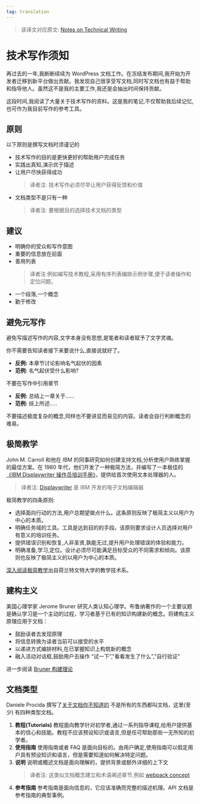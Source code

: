 ```yaml
---
tag: translation
---
```


> 该译文对应原文: [Notes on Technical Writing](https://mkaz.blog/misc/notes-on-technical-writing/)


# 技术写作须知


再过去的一年,我断断续续为 WordPress 文档工作。在冻结发布期间,我开始为开发者迁移到新平台做出贡献。我发现自己很享受写文档,同时写文档也有益于帮助和指导他人。虽然这不是我的主要工作,我还是会抽出时间保持贡献。

这段时间,我阅读了大量关于技术写作的资料。这是我的笔记,不仅帮助我后续记忆,也可作为我目前写作的参考工具。

## 原则
以下原则是撰写文档时须谨记的
* 技术写作的目的是更快更好的帮助用户完成任务
* 实践出真知,演示优于描述
* 让用户尽快获得成功
    > 译者注: 技术写作必须尽早让用户获得反馈和价值
* 文档类型不是只有一种
    > 译者注: 要根据目的选择技术文档的类型

## 建议
* 明确你的受众和写作意图
* 重要的信息放在前面
* 善用列表
    > 译者注:例如编写技术教程,采用有序列表编排示例步骤,便于读者操作和定位问题。
* 一个段落,一个概念
* 勤于修改

## 避免元写作

避免写描述写作的内容,文字本身没有思想,是笔者和读者赋予了文字灵魂。

你不需要告知读者接下来要说什么,直接说就好了。

* **反例:** 本章节讨论影响名气起伏的因素
* **范例:** 名气起伏受什么影响?

不要在写作中引用章节

* **反例:** 总结上一章关于......
* **范例:** 综上所述.....

不要描述极度复杂的概念,同样也不要讲显而易见的内容。读者会自行判断概念的难易。

## 极简教学
John M. Carroll 和他在 IBM 的同事研究如何创建支持文档,分析使用户熟练掌握的最佳方案。在 1980 年代，他们开发了一种极简方法，并编写了一本极佳的[《IBM Displaywriter 操作员培训手册》](https://www.utwente.nl/en/bms/ist/minimalism/displaywriter.pdf)，提供给首次使用文本处理器的人。

> 译者注: [Displaywriter](http://www.obsoletecomputermuseum.org/displayw/) 是 IBM 开发的电子文档编辑器

极简教学的四条原则:
* 选择面向行动的方法,用户总期望做点什么。这条原则反映了极简主义以用户为中心的本质。
* 明确任务域的工具。工具是达到目的的手段。该原则要求设计人员选择对用户有意义的培训任务。
* 提供错误识别和恢复,人非圣贤,孰能无过,提升用户处理错误的体验和能力。
* 明确准备,学习,定位。设计必须尽可能满足目标受众的不同需求和倾向。该原则也反映了极简主义的以用户为中心的本质。

[深入阅读极简教学](https://www.utwente.nl/en/bms/ist/minimalism/)出自荷兰特文特大学的教学技术系。

## 建构主义
美国心理学家 Jerome Bruner 研究人类认知心理学。布鲁纳著作的一个主要议题是确认学习是一个主动的过程，学习者基于已有的知识构建新的概念。将建构主义原理应用于文档：
* 鼓励读者去发现原理
* 将信息转换为读者当前可以接受的水平
* 以递进方式编排材料,在已掌握知识上构筑新的概念
* 融入活动对话框,鼓励用户去操作 “试一下”,"看看发生了什么","自行验证"

进一步阅读 [Bruner 构建理论](https://www.instructionaldesign.org/theories/constructivist/)

## 文档类型
Daniele Procida 撰写了[关于文档你不知道的](https://www.divio.com/blog/documentation/) 不是所有的东西都叫文档，这里(至少) 有四种类型文档。
 
1. **教程(Tutorials)**    教程面向教学针对初学者,通过一系列指导课程,给用户提供基本的信心和技能。教程不应该预设知识或语言,但是任可帮助那些一无所知的初学者。
2. **使用指南**  使用指南或者 FAQ 是面向目标的。由用户确定,使用指南可以假定用户具有预设知识和语言，但是需要知道如何解决特定问题。
3. **说明** 说明或概述文档是面向理解的，提供背景或额外详细的上下文
    > 译者注: 这类似文档概念建立和术语阐述章节,例如 [webpack concept](https://webpack.js.org/concepts/)
4. **参考指南** 参考指南是面向信息的，它应该准确而完整的描述机理。API 文档是参考指南的典型事例。



